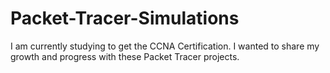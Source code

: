 # Packet-Tracer-Simulations
I am currently studying to get the CCNA Certification. I wanted to share my growth and progress with these Packet Tracer projects.
